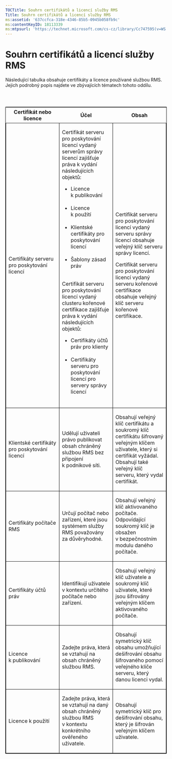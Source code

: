 ```yaml
---
TOCTitle: Souhrn certifikátů a licencí služby RMS
Title: Souhrn certifikátů a licencí služby RMS
ms:assetid: '637ccfca-318e-4346-85b5-0945b058fb9c'
ms:contentKeyID: 18113339
ms:mtpsurl: 'https://technet.microsoft.com/cs-cz/library/Cc747595(v=WS.10)'
---
```


Souhrn certifikátů a licencí služby RMS
=======================================

Následující tabulka obsahuje certifikáty a licence používané službou RMS. Jejich podrobný popis najdete ve zbývajících tématech tohoto oddílu.

###  

<p> </p>
<table style="border:1px solid black;">
<colgroup>
<col width="33%" />
<col width="33%" />
<col width="33%" />
</colgroup>
<thead>
<tr class="header">
<th>Certifikát nebo licence</th>
<th>Účel</th>
<th>Obsah</th>
</tr>
</thead>
<tbody>
<tr class="odd">
<td style="border:1px solid black;"><p>Certifikáty serveru pro poskytování licencí</p></td>
<td style="border:1px solid black;"><p>Certifikát serveru pro poskytování licencí vydaný serverům správy licencí zajišťuje práva k vydání následujících objektů:</p>
<ul>  
<li>Licence k publikování<br />  
<br />  
</li>  
<li>Licence k použití<br />  
<br />  
</li>  
<li>Klientské certifikáty pro poskytování licencí<br />  
<br />  
</li>  
<li>Šablony zásad práv<br />  
<br />  
</li>  
</ul>  
<p>Certifikát serveru pro poskytování licencí vydaný clusteru kořenové certifikace zajišťuje práva k vydání následujících objektů:</p>  
<ul>  
<li>Certifikáty účtů práv pro klienty<br />  
<br />  
</li>  
<li>Certifikáty serveru pro poskytování licencí pro servery správy licencí<br />  
<br />  
</li>
</ul></td>
<td style="border:1px solid black;"><p>Certifikát serveru pro poskytování licencí vydaný serveru správy licencí obsahuje veřejný klíč serveru správy licencí.</p>
<p>Certifikát serveru pro poskytování licencí vydaný serveru kořenové certifikace obsahuje veřejný klíč serveru kořenové certifikace.</p></td>
</tr>
<tr class="even">
<td style="border:1px solid black;"><p>Klientské certifikáty pro poskytování licencí</p></td>
<td style="border:1px solid black;"><p>Udělují uživateli právo publikovat obsah chráněný službou RMS bez připojení k podnikové síti.</p></td>
<td style="border:1px solid black;"><p>Obsahují veřejný klíč certifikátu a soukromý klíč certifikátu šifrovaný veřejným klíčem uživatele, který si certifikát vyžádal. Obsahují také veřejný klíč serveru, který vydal certifikát.</p></td>
</tr>  
<tr class="odd">
<td style="border:1px solid black;"><p>Certifikáty počítače RMS</p></td>
<td style="border:1px solid black;"><p>Určují počítač nebo zařízení, které jsou systémem služby RMS považovány za důvěryhodné.</p></td>
<td style="border:1px solid black;"><p>Obsahují veřejný klíč aktivovaného počítače. Odpovídající soukromý klíč je obsažen v bezpečnostním modulu daného počítače.</p></td>
</tr>  
<tr class="even">
<td style="border:1px solid black;"><p>Certifikáty účtů práv</p></td>
<td style="border:1px solid black;"><p>Identifikují uživatele v kontextu určitého počítače nebo zařízení.</p></td>
<td style="border:1px solid black;"><p>Obsahují veřejný klíč uživatele a soukromý klíč uživatele, které jsou šifrovány veřejným klíčem aktivovaného počítače.</p></td>
</tr>  
<tr class="odd">
<td style="border:1px solid black;"><p>Licence k publikování</p></td>
<td style="border:1px solid black;"><p>Zadejte práva, která se vztahují na obsah chráněný službou RMS.</p></td>
<td style="border:1px solid black;"><p>Obsahují symetrický klíč obsahu umožňující dešifrování obsahu šifrovaného pomocí veřejného klíče serveru, který danou licenci vydal.</p></td>
</tr>  
<tr class="even">
<td style="border:1px solid black;"><p>Licence k použití</p></td>
<td style="border:1px solid black;"><p>Zadejte práva, která se vztahují na daný obsah chráněný službou RMS v kontextu konkrétního ověřeného uživatele.</p></td>
<td style="border:1px solid black;"><p>Obsahují symetrický klíč pro dešifrování obsahu, který je šifrován veřejným klíčem uživatele.</p></td>
</tr>  
</tbody>  
</table>
